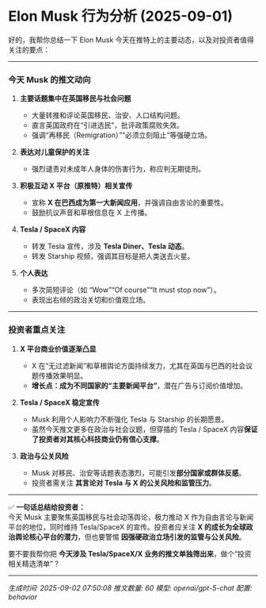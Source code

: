 # Elon Musk 行为分析 (2025-09-01)

好的，我帮你总结一下 Elon Musk 今天在推特上的主要动态，以及对投资者值得关注的要点：  

---

### 今天 Musk 的推文动向
1. **主要话题集中在英国移民与社会问题**  
   - 大量转推和评论英国移民、治安、人口结构问题。  
   - 直言英国政府在“引进选民”，批评政策腐败失效。  
   - 强调“再移民（Remigration）”“必须立刻阻止”等强硬立场。  

2. **表达对儿童保护的关注**  
   - 强烈谴责对未成年人身体的伤害行为，称应判无期徒刑。  

3. **积极互动 X 平台（原推特）相关宣传**  
   - 宣称 **X 在巴西成为第一大新闻应用**，并强调自由言论的重要性。  
   - 鼓励抗议声音和草根信息在 X 上传播。  

4. **Tesla / SpaceX 内容**  
   - 转发 Tesla 宣传，涉及 **Tesla Diner、Tesla 动态**。  
   - 转发 Starship 视频，强调其目标是把人类送去火星。  

5. **个人表达**  
   - 多次简短评论（如 “Wow”“Of course”“It must stop now”）。  
   - 表现出右倾的政治关切和价值观立场。  

---

### 投资者重点关注
1. **X 平台商业价值逐渐凸显**  
   - X 在“无过滤新闻”和草根舆论方面持续发力，尤其在英国与巴西的社会议题传播效果明显。  
   - **增长点：成为不同国家的“主要新闻平台”**，潜在广告与订阅价值增加。  

2. **Tesla / SpaceX 稳定宣传**  
   - Musk 利用个人影响力不断强化 Tesla 与 Starship 的长期愿景。  
   - 虽然今天推文更多在政治与社会议题，但穿插的 Tesla / SpaceX 内容**保证了投资者对其核心科技商业仍有信心支撑**。  

3. **政治与公关风险**  
   - Musk 对移民、治安等话题表态激烈，可能引发**部分国家或群体反感**。  
   - 投资者需关注 **其言论对 Tesla 与 X 的公关风险和监管压力**。  

---

✅ **一句话总结给投资者：**  
今天 Musk 主要聚焦英国移民与社会动荡舆论，极力推动 X 作为自由言论与新闻平台的地位，同时维持 Tesla/SpaceX 的宣传。投资者应关注 **X 的成长为全球政治舆论核心平台的潜力**，但也要警惕 **因强硬政治立场引发的监管与公关风险**。  

要不要我帮你把 **今天涉及 Tesla/SpaceX/X 业务的推文单独筛出来**，做个“投资相关精选清单”？

---
*生成时间: 2025-09-02 07:50:08*
*推文数量: 60*
*模型: openai/gpt-5-chat*
*配置: behavior*
